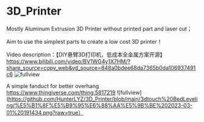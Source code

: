 # 3D_Printer

Mostly Aluminum Extrusion 3D Printer without printed part and laser cut；

Aim to use the simplest parts to create a low cost 3D printer！

Video description：【DIY悬臂3D打印机，低成本全金属方案开源】 https://www.bilibili.com/video/BV1WG4y1X7HM/?share_source=copy_web&vd_source=848a0bdee68da7365b0da106937491c6
![fullview](https://user-images.githubusercontent.com/83868547/213654399-4d5f1a9c-c8ef-4fa1-b5e8-a13a7c635d52.jpg)

A simple fanduct for better overhang
https://www.thingiverse.com/thing:5817219
![fullview](https://github.com/HunterLYZ/3D_Printer/blob/main/3dtouch%20BedLeveling/%E5%B1%8F%E5%B9%95%E6%88%AA%E5%9B%BE%202023-03-01%20191434.png?raw=true）
